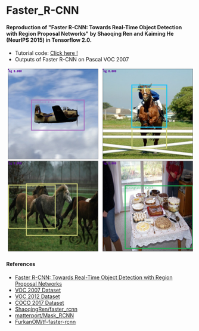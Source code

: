 # Faster_R-CNN

#### Reproduction of "Faster R-CNN: Towards Real-Time Object Detection with Region Proposal Networks" by Shaoqing Ren and Kaiming He (NeurIPS 2015) in Tensorflow 2.0.

- Tutorial code: [Click here !](https://nbviewer.org/gist/wonhyung64/3d26db7ac8af3049222ca3a01cf41c2f)
- Outputs of Faster R-CNN on Pascal VOC 2007

![Faster R-CNN on Pascal VOC 2007](https://github.com/wonhyung64/Faster-R-CNN/blob/main/ex/ex_voc07.png "outputs")

#### References

- [Faster R-CNN: Towards Real-Time Object Detection with Region Proposal Networks](https://proceedings.neurips.cc/paper/2015/file/14bfa6bb14875e45bba028a21ed38046-Paper.pdf)
- [VOC 2007 Dataset](http://www.pascal-network.org/challenges/VOC/voc2007/workshop/index.html)
- [VOC 2012 Dataset](http://www.pascal-network.org/challenges/VOC/voc2012/workshop/index.html)
- [COCO 2017 Dataset](https://cocodataset.org/#home)
- [ShaoqingRen/faster_rcnn](https://github.com/ShaoqingRen/faster_rcnn)
- [matterport/Mask_RCNN](https://github.com/matterport/Mask_RCNN)
- [FurkanOM/tf-faster-rcnn](https://github.com/FurkanOM/tf-faster-rcnn)
